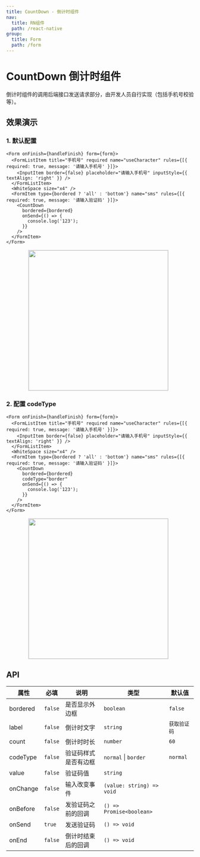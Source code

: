 ```yaml
---
title: CountDown - 倒计时组件
nav:
  title: RN组件
  path: /react-native
group:
  title: Form
  path: /form
---
```


# CountDown 倒计时组件

倒计时组件的调用后端接口发送请求部分，由开发人员自行实现（包括手机号校验等）。

## 效果演示

### 1. 默认配置

```tsx | pure
<Form onFinish={handleFinish} form={form}>
  <FormListItem title="手机号" required name="useCharacter" rules={[{ required: true, message: '请输入手机号' }]}>
    <InputItem border={false} placeholder="请输入手机号" inputStyle={{ textAlign: 'right' }} />
  </FormListItem>
  <WhiteSpace size="x4" />
  <FormItem type={bordered ? 'all' : 'bottom'} name="sms" rules={[{ required: true, message: '请输入验证码' }]}>
    <CountDown
      bordered={bordered}
      onSend={() => {
        console.log('123');
      }}
    />
  </FormItem>
</Form>
```

<center>
  <figure>
    <img
      alt=""
      src="https://td-dev-public.oss-cn-hangzhou.aliyuncs.com/maoyes-app/1643100543561048617.gif"
      style="width: 375px; margin-right: 10px; border: 1px solid #ddd;"
    />
  </figure>
</center>

### 2. 配置 codeType

```tsx | pure
<Form onFinish={handleFinish} form={form}>
  <FormListItem title="手机号" required name="useCharacter" rules={[{ required: true, message: '请输入手机号' }]}>
    <InputItem border={false} placeholder="请输入手机号" inputStyle={{ textAlign: 'right' }} />
  </FormListItem>
  <WhiteSpace size="x4" />
  <FormItem type={bordered ? 'all' : 'bottom'} name="sms" rules={[{ required: true, message: '请输入验证码' }]}>
    <CountDown
      bordered={bordered}
      codeType="border"
      onSend={() => {
        console.log('123');
      }}
    />
  </FormItem>
</Form>
```

<center>
  <figure>
    <img
      alt=""
      src="https://td-dev-public.oss-cn-hangzhou.aliyuncs.com/maoyes-app/1643100592792781362.gif"
      style="width: 375px; margin-right: 10px; border: 1px solid #ddd;"
    />
  </figure>
</center>

## API

| 属性     | 必填    | 说明                 | 类型                      | 默认值       |
| -------- | ------- | -------------------- | ------------------------- | ------------ |
| bordered | `false` | 是否显示外边框       | `boolean`                 | `false`      |
| label    | `false` | 倒计时文字           | `string`                  | `获取验证码` |
| count    | `false` | 倒计时时长           | `number`                  | `60`         |
| codeType | `false` | 验证码样式是否有边框 | `normal` \| `border`      | `normal`     |
| value    | `false` | 验证码值             | `string`                  |              |
| onChange | `false` | 输入改变事件         | `(value: string) => void` |              |
| onBefore | `false` | 发验证码之前的回调   | `() => Promise<boolean>`  |              |
| onSend   | `true`  | 发送验证码           | `() => void`              |              |
| onEnd    | `false` | 倒计时结束后的回调   | `() => void`              |              |
